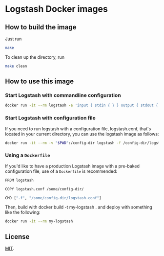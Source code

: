 # Logstash Docker images
## How to build the image

Just run

```bash
make
```

To clean up the directory, run

```bash
make clean
```

## How to use this image

### Start Logstash with commandline configuration

```bash
docker run -it --rm logstash -e 'input { stdin { } } output { stdout { } }'
```

### Start Logstash with configuration file
If you need to run logstash with a configuration file, logstash.conf, that's located in your current directory, you can use the logstash image as follows:

```bash
docker run -it --rm -v "$PWD":/config-dir logstash -f /config-dir/logstash.conf
```

### Using a `Dockerfile`
If you'd like to have a production Logstash image with a pre-baked configuration file, use of a `Dockerfile` is recommended:
```bash
FROM logstash

COPY logstash.conf /some/config-dir/

CMD ["-f", "/some/config-dir/logstash.conf"]
```

Then, build with docker build -t my-logstash . and deploy with something like the following:

```bash
docker run -it --rm my-logstash
```

## License
[MIT](LICENSE).
